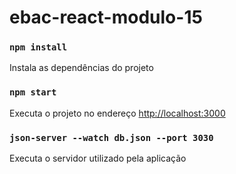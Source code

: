 # ebac-react-modulo-15
 
### `npm install`

Instala as dependências do projeto

### `npm start`

Executa o projeto no endereço [http://localhost:3000](http://localhost:3000)  
 

### `json-server --watch db.json --port 3030`

Executa o servidor utilizado pela aplicação
 
